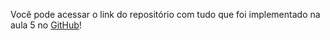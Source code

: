 Você pode acessar o link do repositório com tudo que foi implementado na aula 5 no [GitHub](https://github.com/alura-cursos/seguranca-nodejs/tree/aula-5)!